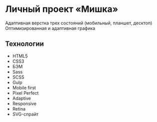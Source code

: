 # Личный проект «Мишка»

Адаптивная верстка трех состояний (мобильный, планшет, десктоп)
Оптимизированная и адаптивная графика

## Технологии 
* HTML5
* CSS3
* БЭМ
* Sass
* SCSS
* Gulp
* Mobile first
* Pixel Perfect
* Adaptive
* Responsive
* Retina
* SVG-спрайт
